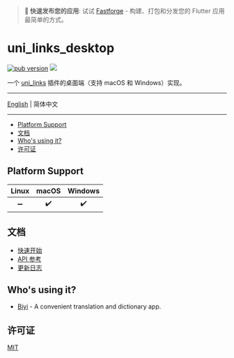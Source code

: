 > **🚀 快速发布您的应用**: 试试 [Fastforge](https://fastforge.dev) - 构建、打包和分发您的 Flutter 应用最简单的方式。

# uni_links_desktop

[![pub version][pub-image]][pub-url] [![][discord-image]][discord-url]

[pub-image]: https://img.shields.io/pub/v/uni_links_desktop.svg
[pub-url]: https://pub.dev/packages/uni_links_desktop
[discord-image]: https://img.shields.io/discord/884679008049037342.svg
[discord-url]: https://discord.gg/zPa6EZ2jqb

一个 [uni_links](https://pub.dev/packages/uni_links) 插件的桌面端（支持 macOS 和 Windows）实现。

---

[English](./README.md) | 简体中文

---

<!-- START doctoc generated TOC please keep comment here to allow auto update -->
<!-- DON'T EDIT THIS SECTION, INSTEAD RE-RUN doctoc TO UPDATE -->

- [Platform Support](#platform-support)
- [文档](#%E6%96%87%E6%A1%A3)
- [Who's using it?](#whos-using-it)
- [许可证](#%E8%AE%B8%E5%8F%AF%E8%AF%81)

<!-- END doctoc generated TOC please keep comment here to allow auto update -->

## Platform Support

| Linux | macOS | Windows |
| :---: | :---: | :-----: |
|  ➖   |  ✔️   |   ✔️    |

## 文档

- [快速开始](https://leanflutter.dev/zh/documentation/uni_links_desktop/quick-start)
- [API 参考](https://pub.dev/documentation/uni_links_desktop/latest/uni_links_desktop/)
- [更新日志](https://pub.dev/packages/uni_links_desktop/changelog)

## Who's using it?

- [Biyi](https://biyidev.com/) - A convenient translation and dictionary app.

## 许可证

[MIT](./LICENSE)
